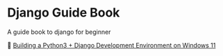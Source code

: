 # Django Guide Book

A guide book to django for beginner

🤖  [Building a Python3 + Django Development Environment on Windows 11](./start_django/1.startup.md)
